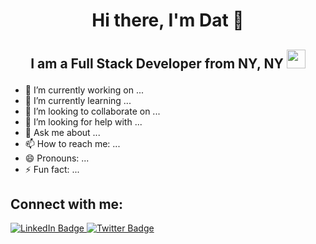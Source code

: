 # <p align="center"> Hi there, I'm Dat 👋 </p>

<!--
**datvuny/datvuny** is a ✨ _special_ ✨ repository because its `README.md` (this file) appears on your GitHub profile.
-->

## <p align="center"> I am a Full Stack Developer from NY, NY  <img src="https://media.giphy.com/media/l0HlEWclCsn2XgJna/giphy.gif" width="30"> </p>

- 🔭 I’m currently working on ...
- 🌱 I’m currently learning ...
- 👯 I’m looking to collaborate on ...
- 🤔 I’m looking for help with ...
- 💬 Ask me about ...
- 📫 How to reach me: ...
- 😄 Pronouns: ...
- ⚡ Fun fact: ...

## Connect with me:
<div id="badges">
  <a href="https://www.linkedin.com/in/dat-qvu/">
    <img src="https://img.shields.io/badge/LinkedIn-blue?style=for-the-badge&logo=linkedin&logoColor=white" alt="LinkedIn Badge"/>
  </a>
  <a href="https://twitter.com/datvu47166415">
    <img src="https://img.shields.io/badge/Twitter-blue?style=for-the-badge&logo=twitter&logoColor=white" alt="Twitter Badge"/>
  </a>
</div>
